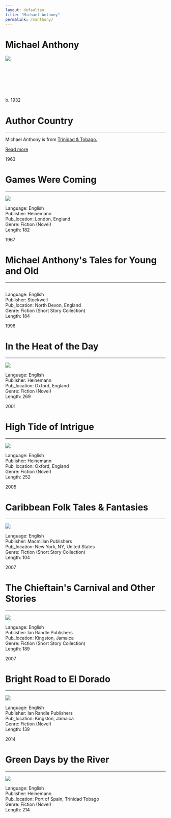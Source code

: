 ```yaml
---
layout: defaultau
title: "Michael Anthony"
permalink: /manthony/
---
```

<!-- partial:index.partial.html -->
<div class="content">
    <h1>Michael Anthony</h1>
    <div class="quote">
        <div><img src="https://upload.wikimedia.org/wikipedia/commons/thumb/3/38/Michael_Anthony_%282020%29.jpg/1200px-Michael_Anthony_%282020%29.jpg" class="logo"></div>
    </div>
    <div class="timeline">
        <div style="padding-bottom:100px;"></div>
        <div class="block">
            <div class="date right"><p class="right">b. 1932</p></div>
            <div class="dot"></div>
            <div class="left first">
            <div class="author_country">
                <h1>Author Country</h1><hr>
          <div class="aclocation">  <p>Michael Anthony is from <a href="{{ site.baseurl }}/3">Trinidad & Tobago.</a></p></div>
            <div class="acreadmore">  <a href="https://en.wikipedia.org/wiki/Michael_Anthony_(author)" target="_blank">Read more</a></div>
            </div>
            </div>
        </div>
        <div class="block">
            <div class="date left"><p class="left">1963</p></div>
            <div class="dot"></div>
            <div class="right">
                <h1>Games Were Coming</h1><hr>
                <p><img src="https://encrypted-tbn0.gstatic.com/images?q=tbn:ANd9GcTbidfXzDEtjSzP2mPGz4a_5B7A1vaF2HI9F9BADReWZjCNrTBb"></p>
                <p>Language: English<br/>
                Publisher: Heinemann<br/>
                Pub_location: London, England<br/>
                Genre: Fiction (Novel)<br/>
                Length: 182</p>
            </div>
        </div>
        <div class="block">
            <div class="date right"><p class="right">1967</p></div>
            <div class="dot"></div>
            <div class="left hide">
                <h1>Michael Anthony's Tales for Young and Old</h1><hr>
                <p><img src=""></p>
                <p>
                Language: English<br/>
                Publisher: Stockwell<br/>
                Pub_location: North Devon, England<br/>
                Genre: Fiction (Short Story Collection)<br/>
                Length: 184</p>
            </div>
        </div>
        <div class="block">
            <div class="date left"><p class="left">1996</p></div>
            <div class="dot"></div>
            <div class="right hide">
                <h1>In the Heat of the Day</h1><hr>
                <p><img src="https://encrypted-tbn3.gstatic.com/images?q=tbn:ANd9GcT4QMiX5oyQHvtcirdgN_oOG_lccZ52TwTqp__qk04rqEiyiseC"></p>
                <p>Language: English<br/>
                Publisher: Heinemann<br/>
                Pub_location: Oxford, England<br/>
                Genre: Fiction (Novel)<br/>
                Length: 269</p>
            </div>
        </div>
        <div class="block">
            <div class="date right"><p class="right">2001</p></div>
            <div class="dot"></div>
            <div class="left hide">
                <h1>High Tide of Intrigue</h1><hr>
                <p><img src="https://books.google.dm/books/content?id=4rNfDVoufCoC&pg=PP1&img=1&zoom=3&hl=en&sig=ACfU3U2fS9VAz6yV0ZkMbJ2ZtPgssCxltg&w=1280"></p>
                <p>Language: English<br/>
                Publisher: Heinemann<br/>
                Pub_location:  Oxford, England<br/>
                Genre: Fiction (Novel)<br/>
                Length: 252</p>
            </div>
        </div>
        <div class="block">
            <div class="date left"><p class="left">2005</p></div>
            <div class="dot"></div>
            <div class="right hide">
                <h1>Caribbean Folk Tales & Fantasies</h1><hr>
                <p><img src="https://m.media-amazon.com/images/I/51AkkCSMWcL._SY291_BO1,204,203,200_QL40_FMwebp_.jpg"></p>
                <p>Language: English<br/>
                Publisher: Macmillan Publishers<br/>
                Pub_location: New York, NY, United States<br/>
                Genre: Fiction (Short Story Collection)<br/>
                Length: 104</p>
            </div>
        </div>
        <div class="block">
            <div class="date right"><p class="right">2007</p></div>
            <div class="dot"></div>
            <div class="left hide">
                <h1>The Chieftain's Carnival and Other Stories</h1><hr>
                <p><img src="https://encrypted-tbn0.gstatic.com/images?q=tbn:ANd9GcRYQ-eSMPUQ69dB2e0gwQRn-x4ELoZe_OH2DCd7DKgpYpzJLv-J"></p>
                <p>Language: English<br/>
                Publisher: Ian Randle Publishers<br/>
                Pub_location: Kingston, Jamaica<br/>
                Genre: Fiction (Short Story Collection)<br/>
                Length: 189</p>
            </div>
        </div>
        <div class="block">
            <div class="date left"><p class="left">2007</p></div>
            <div class="dot"></div>
            <div class="right hide">
                <h1>Bright Road to El Dorado</h1><hr>
                <p><img src="https://encrypted-tbn3.gstatic.com/images?q=tbn:ANd9GcSL1ONIDwleFRVCPglhWv_S9SRt0JlZZTcXrFz_i-MtemvbrwZQ"></p>
                <p>Language: English<br/>
                Publisher: Ian Randle Publishers<br/>
                Pub_location:  Kingston, Jamaica<br/>
                Genre: Fiction (Novel)<br/>
                Length: 139</p>
            </div>
        </div>
        <div class="block">
            <div class="date right"><p class="right">2014</p></div>
            <div class="dot"></div>
            <div class="left hide">
                <h1>Green Days by the River</h1><hr>
                <p><img src="https://books.google.dm/books/content?id=fyB8IgLwDJQC&pg=PP1&img=1&zoom=3&hl=en&sig=ACfU3U3ZoYVwzyA85lAvlhvgs5D_YxW65Q&w=1280"></p>
                <p>Language: English<br/>
                Publisher: Heinemann<br/>
                Pub_location: Port of Spain, Trinidad  Tobago<br/>
                Genre: Fiction (Novel)<br/>
                Length: 214</p>
            </div>
        </div>
  <!-- partial -->
<script src='https://cdnjs.cloudflare.com/ajax/libs/jquery/3.1.1/jquery.min.js'></script><script  src="{{ site.baseurl }}/assets/js/authorscript.js"></script>